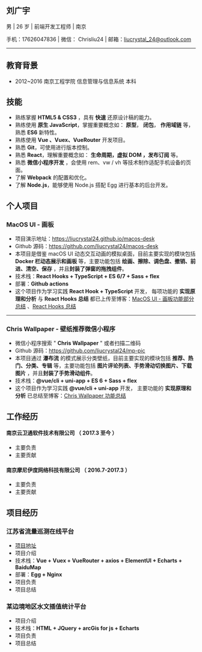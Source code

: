 ## 刘广宇

男 | 26 岁 | 前端开发工程师 | 南京

手机：17626047836 | 微信： Chrisliu24 | 邮箱：liucrystal_24@outlook.com

---

## 教育背景

- 2012~2016 南京工程学院 信息管理与信息系统 本科

## 技能

- 熟练掌握 **HTML5 & CSS3** ，具有 **快速** 还原设计稿的能力。
- 熟练使用 **原生 JavaScript**，掌握重要概念如： **原型**， **闭包**， **作用域链** 等，熟悉 **ES6** 新特性。
- 熟练使用 **Vue 、Vuex、VueRouter** 开发项目。
- 熟悉 **Git**，可使用进行版本控制。
- 熟悉 **React**，理解重要概念如： **生命周期，虚拟 DOM ，发布订阅** 等。
- 熟悉 **微信小程序开发** ，会使用 rem、vw / vh 等技术制作适配手机设备的页面。
- 了解 **Webpack** 的配置和优化。
- 了解 **Node.js**，能够使用 Node.js 搭配 Egg 进行基本的后台开发。

## 个人项目

### MacOS UI - 画板

- 项目演示地址：https://liucrystal24.github.io/macos-desk
- Github 源码：https://github.com/liucrystal24/macos-desk
- 本项目是借鉴 macOS UI 动态交互动画的模拟桌面，目前主要实现的模块包括 **Docker 栏动态展示和画板** 等，主要功能包括 **绘画、擦除、调色盘、撤销、前进、清空、保存** ，并且**封装了弹窗的拖拽组件**。
- 技术栈：**React Hooks + TypeScript + ES 6/7 + Sass + flex**
- 部署：**Github actions**
- 这个项目作为学习实践 **React Hook + TypeScript** 开发， 每项功能的 **实现原理和分析** 与 **React Hooks 总结** 都已上传至博客：[MacOS UI - 画板功能部分总结](https://github.com/liucrystal24/macos-desk#%E6%80%BB%E7%BB%93) 、[React Hooks 总结](https://github.com/liucrystal24/Notebook/issues/19)

---

### Chris Wallpaper - 壁纸推荐微信小程序

- 微信小程序搜索 " **Chris Wallpaper** " 或者扫描二维码
- Github 源码：https://github.com/liucrystal24/mp-pic
- 本项目通过 **瀑布流** 的模式展示分类壁纸，目前主要实现的模块包括 **推荐、热门、分类、专辑** 等，主要功能包括 **图片评论列表、手势滑动切换图片、下载图片** ，并且**封装了手势滑动组件**。
- 技术栈：**@vue/cli + uni-app + ES 6 + Sass + flex**
- 这个项目作为学习实践 **@vue/cli + uni-app** 开发， 主要功能的 **实现原理和分析** 已总结至博客：[Chris Wallpaper 功能总结](https://github.com/liucrystal24/mp-pic)

## 工作经历

#### 南京云卫通软件技术有限公司 （ 2017.3 至今 ）

- 主要负责
- 主要贡献

#### 南京摩尼伊度网络科技有限公司 （ 2016.7-2017.3 ）

- 主要负责
- 主要贡献

## 项目经历

### 江苏省流量巡测在线平台

- [项目地址](http://47.98.47.248:8083)
- 项目介绍
- 技术栈：**Vue + Vuex + VueRouter + axios + ElementUI + Echarts + BaiduMap**
- 部署：**Egg + Nginx**
- 项目负责
- 项目总结

### 某边境地区水文插值统计平台

- 项目介绍
- 技术栈：**HTML + JQuery + arcGis for js + Echarts**
- 项目负责
- 项目总结
